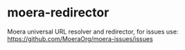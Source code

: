 # moera-redirector
Moera universal URL resolver and redirector, for issues use: https://github.com/MoeraOrg/moera-issues/issues
